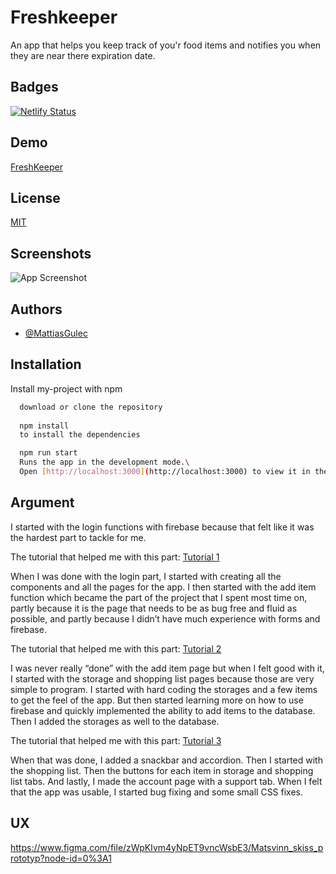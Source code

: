 
# Freshkeeper  

An app that helps you keep track of you'r food items and notifies you when they are near there expiration date.
 



## Badges

[![Netlify Status](https://api.netlify.com/api/v1/badges/2f1a8e0a-cfd1-4147-ba07-44cece9a67a6/deploy-status)](https://app.netlify.com/sites/freshkeeper/deploys)
## Demo

[FreshKeeper](https://freshkeeper.netlify.app)

## License

[MIT](https://github.com/Voltair88/freshkeeper-dev/blob/master/LICENSE)


## Screenshots

![App Screenshot](https://i.imgur.com/GPvC9cA.png)

## Authors

- [@MattiasGulec](https://github.com/Voltair88)

## Installation

Install my-project with npm

```bash
  download or clone the repository
  
  npm install
  to install the dependencies

  npm run start
  Runs the app in the development mode.\
  Open [http://localhost:3000](http://localhost:3000) to view it in the browser.

```
## Argument

I started with the login functions with firebase because that felt like it was the hardest part to tackle for me.

The tutorial that helped me with this part: [Tutorial 1](https://www.youtube.com/watch?v=PKwu15ldZ7k)

When I was done with the login part, I started with creating all the components and all the pages for the app.
I then started with the add item function which became the part of the project that I spent most time on, partly because it is the page that needs to be as bug free and fluid as possible, and partly because I didn’t have much experience with forms and firebase.

The tutorial that helped me with this part: [Tutorial 2](https://www.youtube.com/playlist?list=PLt4757glfbhGMJ9LxziIBKkUVAKQoVHn6)

I was never really “done” with the add item page but when I felt good with it, I started with the storage and shopping list pages because those are very simple to program.
I started with hard coding the storages and a few items to get the feel of the app.
But then started learning more on how to use firebase and quickly implemented the ability to add items to the database.
Then I added the storages as well to the database.

The tutorial that helped me with this part: [Tutorial 3](https://www.youtube.com/watch?v=cuvP4h6O2x8)

When that was done, I added a snackbar and accordion. Then I started with the shopping list.
Then the buttons for each item in storage and shopping list tabs.
And lastly, I made the account page with a support tab. 
When I felt that the app was usable, I started bug fixing and some small CSS fixes.

## UX

https://www.figma.com/file/zWpKIvm4yNpET9vncWsbE3/Matsvinn_skiss_prototyp?node-id=0%3A1

